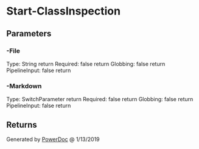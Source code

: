 # Start-ClassInspection

## Parameters

### -File

Type: String  return
Required: false  return
Globbing: false  return
PipelineInput: false  return

### -Markdown

Type: SwitchParameter  return
Required: false  return
Globbing: false  return
PipelineInput: false  return

## Returns


Generated by [PowerDoc](https://github.com/luther38/PowerDoc) @ 1/13/2019
